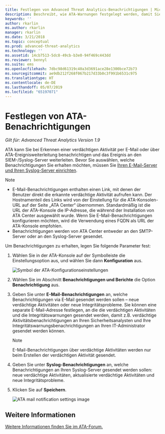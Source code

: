 ```yaml
---
title: Festlegen von Advanced Threat Analytics-Benachrichtigungen | Microsoft-Dokumentation
description: Beschreibt, wie ATA-Warnungen festgelegt werden, damit Sie bei verdächtigen Aktivitäten benachrichtigt werden.
keywords: ''
author: rkarlin
ms.author: rkarlin
manager: rkarlin
ms.date: 3/21/2018
ms.topic: conceptual
ms.prod: advanced-threat-analytics
ms.technology: ''
ms.assetid: 14cb7513-5dc8-49cb-b3e0-94f469c443dd
ms.reviewer: bennyl
ms.suite: ems
ms.openlocfilehash: 7dbc98d61319c40a3d3691ace28e1300bce72b73
ms.sourcegitcommit: ae9db212f268f067b217d33b0c3f991b6531c975
ms.translationtype: HT
ms.contentlocale: de-DE
ms.lasthandoff: 05/07/2019
ms.locfileid: "65197071"
---
```

# <a name="set-ata-notifications"></a>Festlegen von ATA-Benachrichtigungen

*Gilt für: Advanced Threat Analytics Version 1.9*

ATA kann Sie bei Erkennen einer verdächtigen Aktivität per E-Mail oder über ATA-Ereignisweiterleitung benachrichtigen und das Ereignis an den SIEM-/Syslog-Server weiterleiten. Bevor Sie auswählen, welche Benachrichtigungen Sie erhalten möchten, müssen Sie [Ihren E-Mail-Server und Ihren Syslog-Server einrichten](setting-syslog-email-server-settings.md).

> [!NOTE]
> -   E-Mail-Benachrichtigungen enthalten einen Link, mit denen der Benutzer direkt die erkannte verdächtige Aktivität aufrufen kann. Der Hostnamenteil des Links wird von der Einstellung für die ATA-Konsolen-URL auf der Seite „ATA Center“ übernommen. Standardmäßig ist die URL der ATA-Konsole die IP-Adresse, die während der Installation von ATA Center ausgewählt wurde. Wenn Sie E-Mail-Benachrichtigungen konfigurieren möchten, wird die Verwendung eines FQDN als URL der ATA-Konsole empfohlen.
> -   Benachrichtigungen werden von ATA Center entweder an den SMTP-Server oder an den Syslog-Server gesendet.


Um Benachrichtigungen zu erhalten, legen Sie folgende Parameter fest:


1. Wählen Sie in der ATA-Konsole auf der Symbolleiste die Einstellungsoption aus, und wählen Sie dann **Konfiguration** aus.
    
    ![Symbol der ATA-Konfigurationseinstellungen](media/ATA-config-icon.png)
    
1. Wählen Sie im Abschnitt **Benachrichtigungen und Berichte** die Option **Benachrichtigung** aus.
1. Geben Sie unter **E-Mail-Benachrichtigungen** an, welche Benachrichtigungen via E-Mail gesendet werden sollen – neue verdächtige Aktivitäten oder neue Integritätsprobleme. Sie können eine separate E-Mail-Adresse festlegen, an die die verdächtigen Aktivitäten und die Integritätswarnungen gesendet werden, damit z.B. verdächtige Aktivitätsbenachrichtigungen an Ihren Sicherheitsanalysten und Ihre Integritätswarnungsbenachrichtigungen an Ihren IT-Administrator gesendet werden können.
    
    > [!NOTE]
    > E-Mail-Benachrichtigungen über verdächtige Aktivitäten werden nur beim Erstellen der verdächtigen Aktivität gesendet.

1. Geben Sie unter **Syslog-Benachrichtigungen** an, welche Benachrichtigungen an Ihren Syslog-Server gesendet werden sollen: neue verdächtige Aktivitäten, aktualisierte verdächtige Aktivitäten und neue Integritätsprobleme.
1. Klicken Sie auf **Speichern**.
    
    ![ATA mail notification settings image](media/ata-mail-notification-settings.png)




## <a name="see-also"></a>Weitere Informationen
[Weitere Informationen finden Sie im ATA-Forum.](https://social.technet.microsoft.com/Forums/security/home?forum=mata)
